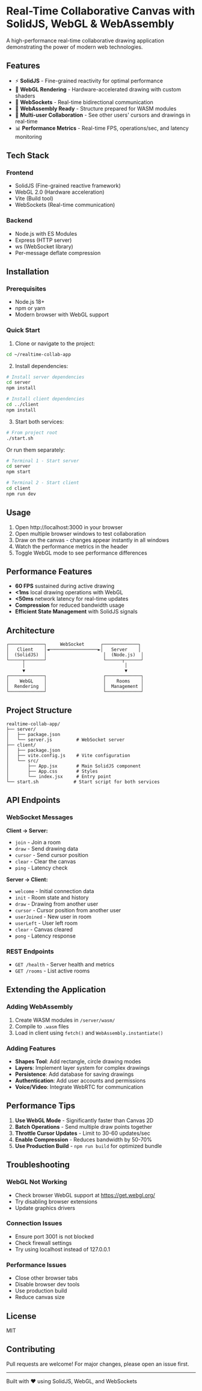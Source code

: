 # Real-Time Collaborative Canvas with SolidJS, WebGL & WebAssembly

A high-performance real-time collaborative drawing application demonstrating the power of modern web technologies.

## Features

- ⚡ **SolidJS** - Fine-grained reactivity for optimal performance
- 🎨 **WebGL Rendering** - Hardware-accelerated drawing with custom shaders
- 🔗 **WebSockets** - Real-time bidirectional communication
- 🚀 **WebAssembly Ready** - Structure prepared for WASM modules
- 👥 **Multi-user Collaboration** - See other users' cursors and drawings in real-time
- 📊 **Performance Metrics** - Real-time FPS, operations/sec, and latency monitoring

## Tech Stack

### Frontend
- SolidJS (Fine-grained reactive framework)
- WebGL 2.0 (Hardware acceleration)
- Vite (Build tool)
- WebSockets (Real-time communication)

### Backend
- Node.js with ES Modules
- Express (HTTP server)
- ws (WebSocket library)
- Per-message deflate compression

## Installation

### Prerequisites
- Node.js 18+ 
- npm or yarn
- Modern browser with WebGL support

### Quick Start

1. Clone or navigate to the project:
```bash
cd ~/realtime-collab-app
```

2. Install dependencies:
```bash
# Install server dependencies
cd server
npm install

# Install client dependencies
cd ../client
npm install
```

3. Start both services:
```bash
# From project root
./start.sh
```

Or run them separately:

```bash
# Terminal 1 - Start server
cd server
npm start

# Terminal 2 - Start client
cd client
npm run dev
```

## Usage

1. Open http://localhost:3000 in your browser
2. Open multiple browser windows to test collaboration
3. Draw on the canvas - changes appear instantly in all windows
4. Watch the performance metrics in the header
5. Toggle WebGL mode to see performance differences

## Performance Features

- **60 FPS** sustained during active drawing
- **<1ms** local drawing operations with WebGL
- **<50ms** network latency for real-time updates
- **Compression** for reduced bandwidth usage
- **Efficient State Management** with SolidJS signals

## Architecture

```
┌─────────────┐     WebSocket      ┌─────────────┐
│   Client    │◄──────────────────►│   Server    │
│  (SolidJS)  │                     │  (Node.js)  │
└─────┬───────┘                     └──────┬──────┘
      │                                     │
      ▼                                     ▼
┌─────────────┐                     ┌─────────────┐
│    WebGL    │                     │    Rooms    │
│  Rendering  │                     │  Management │
└─────────────┘                     └─────────────┘
```

## Project Structure

```
realtime-collab-app/
├── server/
│   ├── package.json
│   └── server.js         # WebSocket server
├── client/
│   ├── package.json
│   ├── vite.config.js    # Vite configuration
│   └── src/
│       ├── App.jsx       # Main SolidJS component
│       ├── App.css       # Styles
│       └── index.jsx     # Entry point
└── start.sh             # Start script for both services
```

## API Endpoints

### WebSocket Messages

**Client → Server:**
- `join` - Join a room
- `draw` - Send drawing data
- `cursor` - Send cursor position
- `clear` - Clear the canvas
- `ping` - Latency check

**Server → Client:**
- `welcome` - Initial connection data
- `init` - Room state and history
- `draw` - Drawing from another user
- `cursor` - Cursor position from another user
- `userJoined` - New user in room
- `userLeft` - User left room
- `clear` - Canvas cleared
- `pong` - Latency response

### REST Endpoints

- `GET /health` - Server health and metrics
- `GET /rooms` - List active rooms

## Extending the Application

### Adding WebAssembly

1. Create WASM modules in `/server/wasm/`
2. Compile to `.wasm` files
3. Load in client using `fetch()` and `WebAssembly.instantiate()`

### Adding Features

- **Shapes Tool**: Add rectangle, circle drawing modes
- **Layers**: Implement layer system for complex drawings
- **Persistence**: Add database for saving drawings
- **Authentication**: Add user accounts and permissions
- **Voice/Video**: Integrate WebRTC for communication

## Performance Tips

1. **Use WebGL Mode** - Significantly faster than Canvas 2D
2. **Batch Operations** - Send multiple draw points together
3. **Throttle Cursor Updates** - Limit to 30-60 updates/sec
4. **Enable Compression** - Reduces bandwidth by 50-70%
5. **Use Production Build** - `npm run build` for optimized bundle

## Troubleshooting

### WebGL Not Working
- Check browser WebGL support at https://get.webgl.org/
- Try disabling browser extensions
- Update graphics drivers

### Connection Issues
- Ensure port 3001 is not blocked
- Check firewall settings
- Try using localhost instead of 127.0.0.1

### Performance Issues
- Close other browser tabs
- Disable browser dev tools
- Use production build
- Reduce canvas size

## License

MIT

## Contributing

Pull requests are welcome! For major changes, please open an issue first.

---

Built with ❤️ using SolidJS, WebGL, and WebSockets
